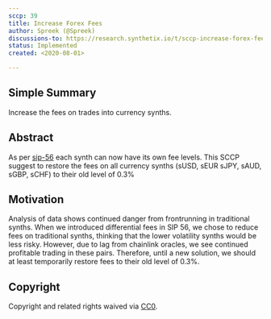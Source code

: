 ```yaml
---
sccp: 39
title: Increase Forex Fees
author: Spreek (@Spreek)
discussions-to: https://research.synthetix.io/t/sccp-increase-forex-fees/169
status: Implemented
created: <2020-08-01>

---
```


## Simple Summary

Increase the fees on trades into currency synths.

## Abstract

<!--A short (~200 word) description of the variable change proposed.-->

As per [sip-56](https://github.com/Synthetixio/SIPs/blob/master/SIPS/sip-56.md) each synth can now have its own fee levels. This SCCP suggest to restore the fees on all currency synths (sUSD, sEUR sJPY, sAUD, sGBP, sCHF) to their old level of 0.3%

## Motivation

Analysis of data shows continued danger from frontrunning in traditional synths. When we introduced differential fees in SIP 56, we chose to reduce fees on traditional synths, thinking that the lower volatility synths would be less risky. However, due to lag from chainlink oracles, we see continued profitable trading in these pairs. Therefore, until a new solution, we should at least temporarily restore fees to their old level of 0.3%. 

## Copyright

Copyright and related rights waived via [CC0](https://creativecommons.org/publicdomain/zero/1.0/).

